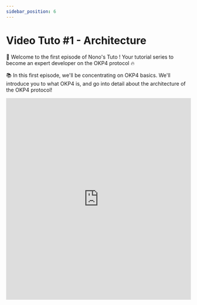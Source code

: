 ```yaml
---
sidebar_position: 6
---
```

# Video Tuto #1 - Architecture

🚀 Welcome to the first episode of Nono's Tuto !
Your tutorial series to become an expert developer on the OKP4 protocol 🔥

📚 In this first episode, we'll be concentrating on OKP4 basics. We'll introduce you to what OKP4 is, and go into detail about the architecture of the OKP4 protocol!

<iframe width="100%" height="550" src="https://www.youtube.com/embed/DQe46R2167U" title="YouTube video player" frameborder="0" allow="accelerometer; autoplay; clipboard-write; encrypted-media; gyroscope; picture-in-picture; web-share" allowfullscreen></iframe>
